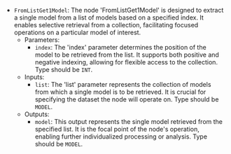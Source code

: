 - `FromListGet1Model`: The node 'FromListGet1Model' is designed to extract a single model from a list of models based on a specified index. It enables selective retrieval from a collection, facilitating focused operations on a particular model of interest.
    - Parameters:
        - `index`: The 'index' parameter determines the position of the model to be retrieved from the list. It supports both positive and negative indexing, allowing for flexible access to the collection. Type should be `INT`.
    - Inputs:
        - `list`: The 'list' parameter represents the collection of models from which a single model is to be retrieved. It is crucial for specifying the dataset the node will operate on. Type should be `MODEL`.
    - Outputs:
        - `model`: This output represents the single model retrieved from the specified list. It is the focal point of the node's operation, enabling further individualized processing or analysis. Type should be `MODEL`.
